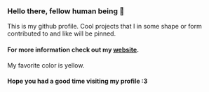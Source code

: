 ### Hello there, fellow human being 👋
This is my github profile.
Cool projects that I in some shape or form contributed to and like will be pinned.
#### For more information check out my [website](https://koneko.rocks).
My favorite color is yellow.

#### Hope you had a good time visiting my profile :3





<!--
**thekoneko/thekoneko** is a ✨ _special_ ✨ repository because its `README.md` (this file) appears on your GitHub profile.

Here are some ideas to get you started:
And my [nertivia server.](https://nertivia.tk/invites/doTPrA) (unrelated)
- 🔭 I’m currently working on ...
- 🌱 I’m currently learning ...
- 👯 I’m looking to collaborate on ...
- 🤔 I’m looking for help with ...
- 💬 Ask me about ...
- 📫 How to reach me: ...
- 😄 Pronouns: ...
- ⚡ Fun fact: ...
-->

